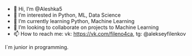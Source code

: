 - 👋 Hi, I’m @Aleshka5
- 👀 I’m interested in Python, ML, Data Science
- 🌱 I’m currently learning Python, Machine Learning
- 💞️ I’m looking to collaborate on projeсts to Machine Learning
- 📫 How to reach me: vk: https://vk.com/fileno4ca, tg: @alekseyfilenkov

I`m junior in programming.
<!---
Aleshka5/Aleshka5 is a ✨ special ✨ repository because its `README.md` (this file) appears on your GitHub profile.
You can click the Preview link to take a look at your changes.
--->
